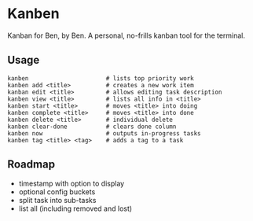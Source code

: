 # Kanben

Kanban for Ben, by Ben. A personal, no-frills kanban tool
for the terminal.


## Usage

```
kanben                      # lists top priority work
kanben add <title>          # creates a new work item
kanban edit <title>         # allows editing task description
kanben view <title>         # lists all info in <title>
kanben start <title>        # moves <title> into doing
kanben complete <title>     # moves <title> into done
kanben delete <title>       # individual delete
kanben clear-done           # clears done column
kanben now                  # outputs in-progress tasks
kanben tag <title> <tag>    # adds a tag to a task
```

## Roadmap
- timestamp with option to display
- optional config buckets
- split task into sub-tasks
- list all (including removed and lost)
